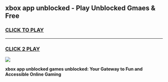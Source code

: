 
## xbox app unblocked - Play Unblocked Gmaes & Free
<h3>
<a href="https://news.freeplayer.one?title=xbox_app_unblocked&ref=23F">CLICK TO PLAY</a></h3>
<hr>

<h3>
<a href="https://news.freeplayer.one?title=xbox_app_unblocked&ref=23F">CLICK 2 PLAY</a>
  
</h3>

<a href="https://news.freeplayer.one?title=xbox_app_unblocked&ref=23F/"><img src="https://clearcache.store/games.png"></a>


**xbox app unblocked games unblocked: Your Gateway to Fun and Accessible Online Gaming**
